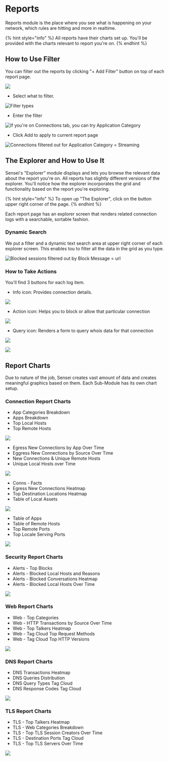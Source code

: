 # Reports

Reports module is the place where you see what is happening on your network, which rules are hitting and more in realtime.

{% hint style="info" %}
All reports  have their charts set up. You'll be provided with the charts relevant to report you're on.
{% endhint %}

## How to Use Filter

You can filter out the reports by clicking "+ Add Filter" button on top of each report page.

![](../.gitbook/assets/sensei-m3-reports-filter-1.png)

* Select what to filter.

![Filter types](../.gitbook/assets/sensei-m3-reports-filter-2.png)

* Enter the filter

![If you&apos;re on Connections tab, you can try Application Category](../.gitbook/assets/sensei-m3-reports-filter-3.png)

* Click Add to apply to current report page

![Connections filtered out for Application Category = Streaming](../.gitbook/assets/sensei-m3-reports-filter-4.png)

## The Explorer and How to Use It

Sensei's "Explorer" module displays and lets you browse the relevant data about the report you're on. All reports has slightly different versions of the explorer. You'll notice how the explorer incorporates the grid and functionality based on the report you're exploring.

{% hint style="info" %}
To open up "The Explorer", click on the button upper right corner of the page. 
{% endhint %}

Each report page has an explorer screen that renders related connection logs with a searchable, sortable fashion.

### Dynamic Search

We put a filter and a dynamic text search area at upper right corner of each explorer screen. This enables tou to filter all the data in the grid as you type.

![Blocked sessions filtered out by Block Message = url](../.gitbook/assets/sensei-m3-reports-tab2-security-3-explorer-detail-5-search.png)

### How to Take Actions

You'll find 3 buttons for each log item.

* Info icon: Provides connection details.

![](../.gitbook/assets/sensei-m3-reports-tab1-connections-7-explorer-detail-1.png)

* Action icon:  Helps you to block or allow that particular connection

![](../.gitbook/assets/sensei-m3-reports-tab1-connections-7-explorer-detail-2-block.png)

* Query icon: Renders a form to query whois data for that connection

![](../.gitbook/assets/sensei-m3-reports-tab1-connections-7-explorer-detail-3-query.png)

![](../.gitbook/assets/sensei-m3-reports-tab1-connections-7-explorer-detail-4-query-result.png)

## Report Charts

Due to nature of the job, Sensei creates vast amount of data and creates meaningful graphics based on them. Each Sub-Module has its own chart setup. 

### Connection Report Charts

* App Categories Breakdown
* Apps Breakdown
* Top Local Hosts
* Top Remote Hosts

![](../.gitbook/assets/sensei-m3-reports-tab1-connections-2.png)

* Egress New Connections by App Over Time
* Eggress New Connections by Source Over Time
* New Connections & Unique Remote Hosts
* Unique Local Hosts over Time

![](../.gitbook/assets/sensei-m3-reports-tab1-connections-3.png)

* Conns - Facts
* Egress New Connections Heatmap
* Top Destination Locations Heatmap
* Table of Local Assets

![](../.gitbook/assets/sensei-m3-reports-tab1-connections-4.png)

* Table of Apps
* Table of Remote Hosts
* Top Remote Ports
* Top Locale Serving Ports

![](../.gitbook/assets/sensei-m3-reports-tab1-connections-5.png)

### Security Report Charts

* Alerts - Top Blocks
* Alerts - Blocked Local Hosts and Reasons
* Alerts - Blocked Conversations Heatmap
* Alerts - Blocked Local Hosts Over Time

![](../.gitbook/assets/sensei-m3-reports-tab2-security-1-graphs-alternate.png)

### Web Report Charts

* Web - Top Categories
* Web - HTTP Transactions by Source Over Time
* Web - Top Talkers Heatmap
* Web - Tag Cloud Top Request Methods
* Web - Tag Cloud Top HTTP Versions

![](../.gitbook/assets/sensei-m3-reports-tab3-web-1-graphs-alternate.png)

### DNS Report Charts

* DNS Transactions Heatmap
* DNS Queries Distribution
* DNS Query Types Tag Cloud
* DNS Response Codes Tag Cloud

![](../.gitbook/assets/sensei-m3-reports-tab4-dns-1-graphs-alternate.png)

### TLS Report Charts

* TLS - Top Talkers Heatmap
* TLS - Web Categories Breakdown
* TLS - Top TLS Session Creators Over Time
* TLS - Destination Ports Tag Cloud
* TLS - Top TLS Servers Over Time

![](../.gitbook/assets/sensei-m3-reports-tab5-tls-1-graphs-alternate.png)

